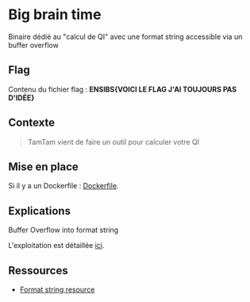 # Big brain time

Binaire dédié au "calcul de QI" avec une format string accessible via un buffer overflow

## Flag

Contenu du fichier flag : __ENSIBS{VOICI LE FLAG J'AI TOUJOURS PAS D'IDÉE}__

## Contexte

> TamTam vient de faire un outil pour calculer votre QI

## Mise en place

Si il y a un Dockerfile : [Dockerfile](Dockerfile).

## Explications

Buffer Overflow into format string

L'exploitation est détaillée [ici](writeup.md).

## Ressources

* [Format string resource](http://www.cis.syr.edu/~wedu/Teaching/cis643/LectureNotes_New/Format_String.pdf)
